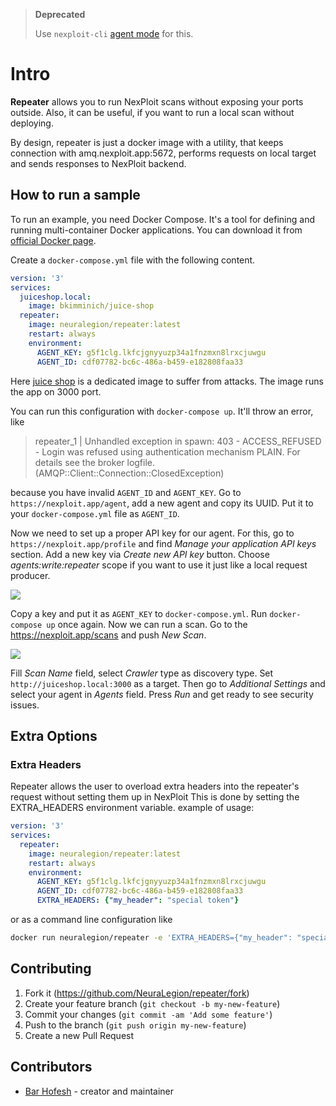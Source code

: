 > **Deprecated**
>
> Use `nexploit-cli` [agent mode](https://github.com/NeuraLegion/nexploit-cli#%EF%B8%8F-start-agent) for this. 

# Intro

**Repeater** allows you to run NexPloit scans without exposing your ports outside. Also, it can be useful, if you want to run a local scan without deploying.

By design, repeater is just a docker image with a utility, that keeps connection with amq.nexploit.app:5672, performs requests on local target and sends responses to NexPloit backend.

## How to run a sample

To run an example, you need Docker Compose. It's a tool for defining and running multi-container Docker applications. You can download it from [official Docker page](https://docs.docker.com/compose/install/).

Create a `docker-compose.yml` file with the following content.

```yml
version: '3'
services:
  juiceshop.local:
    image: bkimminich/juice-shop
  repeater:
    image: neuralegion/repeater:latest
    restart: always
    environment:
      AGENT_KEY: g5f1clg.lkfcjgnyyuzp34a1fnzmxn8lrxcjuwgu
      AGENT_ID: cdf07782-bc6c-486a-b459-e182808faa33
```

Here [juice shop](https://owasp.org/www-project-juice-shop/) is a dedicated image to suffer from attacks. The image runs the app on 3000 port.

You can run this configuration with ```docker-compose up```. It'll throw an error, like

>repeater_1 | Unhandled exception in spawn: 403 - ACCESS_REFUSED - Login was refused using authentication mechanism PLAIN. For details see the broker logfile. (AMQP::Client::Connection::ClosedException)

because you have invalid `AGENT_ID` and `AGENT_KEY`. Go to `https://nexploit.app/agent`, add a new agent and copy its UUID. Put it to your `docker-compose.yml` file as `AGENT_ID`.

Now we need to set up a proper API key for our agent. For this, go to `https://nexploit.app/profile` and find *Manage your application API keys* section. Add a new key via *Create new API key* button. Choose *agents:write:repeater* scope if you want to use it just like a local request producer.

![](https://i.imgur.com/5LYzv4lm.png)

Copy a key and put it as `AGENT_KEY` to `docker-compose.yml`. Run ```docker-compose up``` once again. Now we can run a scan. Go to the https://nexploit.app/scans and push *New Scan*.

![](https://i.imgur.com/GnL8Atim.png)

Fill *Scan Name* field, select *Crawler* type as discovery type. Set `http://juiceshop.local:3000` as a target. Then go to *Additional Settings* and select your agent in *Agents* field. Press *Run* and get ready to see security issues.

## Extra Options

### Extra Headers

Repeater allows the user to overload extra headers into the repeater's request without setting them up in NexPloit
This is done by setting the EXTRA_HEADERS environment variable.
example of usage:

```yml
version: '3'
services:
  repeater:
    image: neuralegion/repeater:latest
    restart: always
    environment:
      AGENT_KEY: g5f1clg.lkfcjgnyyuzp34a1fnzmxn8lrxcjuwgu
      AGENT_ID: cdf07782-bc6c-486a-b459-e182808faa33
      EXTRA_HEADERS: {"my_header": "special token"}
```

or as a command line configuration like

```bash
docker run neuralegion/repeater -e 'EXTRA_HEADERS={"my_header": "special token"}'
```

## Contributing

1. Fork it (<https://github.com/NeuraLegion/repeater/fork>)
2. Create your feature branch (`git checkout -b my-new-feature`)
3. Commit your changes (`git commit -am 'Add some feature'`)
4. Push to the branch (`git push origin my-new-feature`)
5. Create a new Pull Request

## Contributors

- [Bar Hofesh](https://github.com/bararchy) - creator and maintainer
